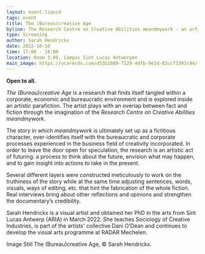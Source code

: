 ```yaml
---
layout: event.liquid
tags: event
title: The (Bureau)creative Age
byline: The Research Centre on Creative Abilities meandmywork - an artistic parafiction
type: Screening
author: Sarah Hendrickx
date: 2022-10-10
time: 17:00 - 18:00
location: Room 3.09, Campus Sint Lucas Antwerpen
main_image: https://ucarecdn.com/d53b1089-7129-44fb-9e2d-83ccf3302c94/
---
```

**Open to all.**

*The (Bureau)creative Age* is a research that finds itself tangled within a corporate, economic and bureaucratic environment and is explored inside an artistic parafiction. The artist plays with an overlap between fact and fiction through the imagination of the *Research Centre on Creative Abilities meandmywork.*

The story in which *meandmywork* is ultimately set up as a fictitious character, over-identifies itself with the bureaucratic and corporate processes experienced in the business field of creativity incorporated. In order to leave the door open for speculation, the research is an artistic act of futuring: a process to think about the future, envision what may happen, and to gain insight into actions to take in the present.

Several different layers were constructed meticulously to work on the truthiness of the story while at the same time adjusting sentences, words, visuals, ways of editing, etc. that hint the fabrication of the whole fiction. Real interviews bring about other reflections and opinions and strengthen the documentary’s credibility.



Sarah Hendrickx is a visual artist and obtained her PhD in the arts from Sint Lucas Antwerp (ARIA) in March 2022. She teaches Sociology of Creative Industries, is part of the artists' collective Dani O'Dean and continues to develop the visual arts programme at RADAR Mechelen.

Image Still The (Bureau)creative Age, © Sarah Hendrickx.